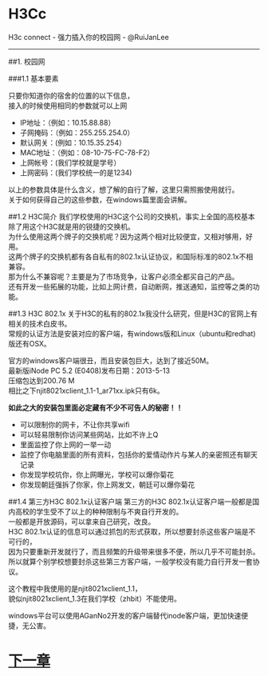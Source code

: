 H3Cc
=====

H3c connect  - 强力插入你的校园网 - @RuiJanLee

-----

##1. 校园网


###1.1 基本要素

只要你知道你的宿舍的位置的以下信息，  
接入的时候使用相同的参数就可以上网

- IP地址：（例如：10.15.88.88）  
- 子网掩码：（例如：255.255.254.0）  
- 默认网关：(例如：10.15.35.254）  
- MAC地址：（例如：08-10-75-FC-78-F2）  
- 上网帐号：(我们学校就是学号）  
- 上网密码：(我们学校统一的是1234)  

以上的参数具体是什么含义，想了解的自行了解，这里只需照搬使用就行。  
关于如何获得自己的这些参数，在windows篇里面会讲解。

##1.2 H3C简介
我们学校使用的H3C这个公司的交换机，事实上全国的高校基本除了用这个H3C就是用的锐捷的交换机。  
为什么使用这两个牌子的交换机呢？因为这两个相对比较便宜，又相对够用，好用。  
这两个牌子的交换机都有各自私有的802.1x认证协议，和国际标准的802.1x不相兼容。  
那为什么不兼容呢？主要是为了市场竞争，让客户必须全都买自己的产品。  
还有开发一些拓展的功能，比如上网计费，自动断网，推送通知，监控等之类的功能。


##1.3 H3C 802.1x
关于H3C的私有的802.1x我没什么研究，但是H3C的官网上有相关的技术白皮书。  
常规的认证方法是安装对应的客户端，有windows版和Linux（ubuntu和redhat)版还有OSX。

官方的windows客户端很丑，而且安装包巨大，达到了接近50M。  
最新版iNode PC 5.2 (E0408)发布日期：2013-5-13  
压缩包达到200.76 M  
相比之下njit8021xclient_1.1-1_ar71xx.ipk只有6k。

**如此之大的安装包里面必定藏有不少不可告人的秘密！！**  

- 可以限制你的网卡，不让你共享wifi
- 可以轻易限制你访问某些网站，比如不许上Q
- 里面监控了你上网的一举一动
- 监控了你电脑里面的所有资料，包括你的爱情动作片与某人的亲密照还有聊天记录  
- 你发现学校坑你，你上网曝光，学校可以爆你菊花  
- 你发现朝廷强拆了你家，你上网发文，朝廷可以爆你菊花  


##1.4 第三方H3C 802.1x认证客户端
第三方的H3C 802.1x认证客户端一般都是国内高校的学生受不了以上的种种限制与不爽自行开发的。  
一般都是开放源码，可以拿来自己研究，改良。  
H3C 802.1x认证的信息可以通过抓包的形式获取，所以想要封杀这些客户端是不可行的，   
因为只要重新开发就行了，而且频繁的升级带来很多不便，所以几乎不可能封杀。  
所以就算个别学校想要封杀这些第三方客户端，一般学校没有能力自行开发一套协议。

这个教程中我使用的是njit8021xclient_1.1，  
貌似njit8021xclient_1.3在我们学校（zhbit）不能使用。

windows平台可以使用AGanNo2开发的客户端替代inode客户端，更加快速便捷，无公害。



# [下一章](https://github.com/ruijanlee/h3cc/blob/master/h3cc_ruijanlee/doc/c2.md)